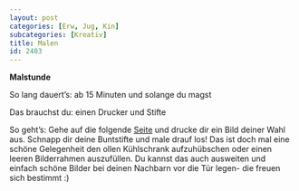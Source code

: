 ```yaml
---
layout: post
categories: [Erw, Jug, Kin]
subcategories: [Kreativ]
title: Malen
id: 2403
---
```

**Malstunde**

So lang dauert’s: ab 15 Minuten und solange du magst

Das brauchst du: einen Drucker und Stifte

So geht’s: Gehe auf die folgende [Seite](https://www.illustratoren-gegen-corona.de/) und drucke dir ein Bild deiner Wahl aus. Schnapp dir deine Buntstifte und male drauf los! Das ist doch mal eine schöne Gelegenheit den ollen Kühlschrank aufzuhübschen oder einen leeren Bilderrahmen auszufüllen. Du kannst das auch ausweiten und einfach schöne Bilder bei deinen Nachbarn vor die Tür legen- die freuen sich bestimmt :) 
